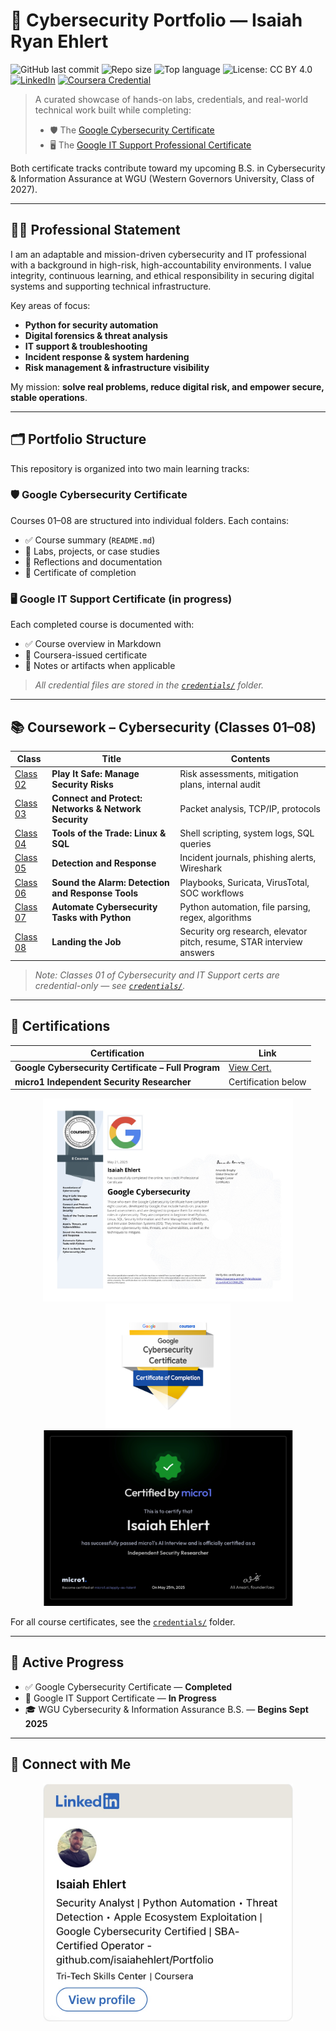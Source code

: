 # 🧭 Cybersecurity Portfolio — Isaiah Ryan Ehlert

![GitHub last commit](https://img.shields.io/github/last-commit/isaiahehlert/Portfolio?color=blue)
![Repo size](https://img.shields.io/github/repo-size/isaiahehlert/Portfolio?color=green)
![Top language](https://img.shields.io/github/languages/top/isaiahehlert/Portfolio?color=yellow)
![License: CC BY 4.0](https://img.shields.io/badge/license-CC%20BY%204.0-lightgrey)
[![LinkedIn](https://img.shields.io/badge/LinkedIn-Isaiah%20Ehlert-blue?logo=linkedin)](https://www.linkedin.com/in/isaiah-ehlert-7ab859360)
[![Coursera Credential](https://img.shields.io/badge/Google%20Cybersecurity%20Certificate-Coursera-blueviolet?logo=coursera)](https://www.coursera.org/account/accomplishments/specialization/certificate/64C6COMILZRC)

> A curated showcase of hands-on labs, credentials, and real-world technical work built while completing:
> 
> - 🛡️ The [Google Cybersecurity Certificate](https://www.coursera.org/professional-certificates/google-cybersecurity)  
> - 🖥️ The [Google IT Support Professional Certificate](https://www.coursera.org/professional-certificates/google-it-support)

Both certificate tracks contribute toward my upcoming B.S. in Cybersecurity & Information Assurance at WGU (Western Governors University, Class of 2027).

---

## 👨‍💻 Professional Statement

I am an adaptable and mission-driven cybersecurity and IT professional with a background in high-risk, high-accountability environments. I value integrity, continuous learning, and ethical responsibility in securing digital systems and supporting technical infrastructure.

Key areas of focus:

- **Python for security automation**
- **Digital forensics & threat analysis**
- **IT support & troubleshooting**
- **Incident response & system hardening**
- **Risk management & infrastructure visibility**

My mission: **solve real problems, reduce digital risk, and empower secure, stable operations**.

---

## 🗂️ Portfolio Structure

This repository is organized into two main learning tracks:

### 🛡️ Google Cybersecurity Certificate  
Courses 01–08 are structured into individual folders. Each contains:

- ✅ Course summary (`README.md`)  
- 🧪 Labs, projects, or case studies  
- 📄 Reflections and documentation  
- 📜 Certificate of completion  

### 🖥️ Google IT Support Certificate (in progress)  
Each completed course is documented with:

- ✅ Course overview in Markdown  
- 📜 Coursera-issued certificate  
- 📄 Notes or artifacts when applicable  

> _All credential files are stored in the [`credentials/`](./credentials) folder._

---

## 📚 Coursework – Cybersecurity (Classes 01–08)

| Class | Title | Contents |
|-------|-------|----------|
| [Class 02](./Projects/Class-02-Play-It-Safe) | **Play It Safe: Manage Security Risks** | Risk assessments, mitigation plans, internal audit |
| [Class 03](./Projects/Class-03-Connect-and-Protect) | **Connect and Protect: Networks & Network Security** | Packet analysis, TCP/IP, protocols |
| [Class 04](./Projects/Class-04-Tools-of-the-Trade) | **Tools of the Trade: Linux & SQL** | Shell scripting, system logs, SQL queries |
| [Class 05](./Projects/Class-05-Detection-and-Response) | **Detection and Response** | Incident journals, phishing alerts, Wireshark |
| [Class 06](./Projects/Class-06-Sound-The-Alarm) | **Sound the Alarm: Detection and Response Tools** | Playbooks, Suricata, VirusTotal, SOC workflows |
| [Class 07](./Projects/Class-07-Automate-Cybersecurity-Tasks-With-Python) | **Automate Cybersecurity Tasks with Python** | Python automation, file parsing, regex, algorithms |
| [Class 08](./Projects/Class-08-Landing-the-Job) | **Landing the Job** | Security org research, elevator pitch, resume, STAR interview answers |

> _Note: Classes 01 of Cybersecurity and IT Support certs are credential-only — see [`credentials/`](./credentials)._

---

## 🧾 Certifications

<div align="center">

| Certification | Link |
|---------------|------|
| **Google Cybersecurity Certificate – Full Program** | [View Cert.](https://www.coursera.org/account/accomplishments/specialization/certificate/64C6COMILZRC) |
| **micro1 Independent Security Researcher** | Certification below |

</div>

<div align="center">

<img src="./credentials/assets/google-cybersecurity-certificate.jpeg" width="400" alt="Google Cybersecurity Certificate">

<img src="./credentials/assets/google-cybersecurity-badge.jpeg" width="200" alt="Cybersecurity Badge">

<img src="./credentials/assets/Micro1Certification.png" width="400" alt="micro1 Certification">

</div>

For all course certificates, see the [`credentials/`](./credentials) folder.

---

## 📌 Active Progress

- ✅ Google Cybersecurity Certificate — **Completed**
- 🔄 Google IT Support Certificate — **In Progress** 
- 🎓 WGU Cybersecurity & Information Assurance B.S. — **Begins Sept 2025**

---

## 🔗 Connect with Me

<div align="center">
  <img src="./credentials/assets/Linkedin-profile-card.jpg" width="400" alt="LinkedIn Profile Card">
</div>
